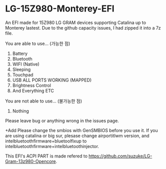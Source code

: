 # LG-15Z980-Monterey-EFI
An EFI made for 15Z980 LG GRAM devices supporting Catalina up to Monterey lastest.
Due to the github capacity issues, I had zipped it into a 7z file.

You are able to use... (가능한 점)
1. Battery
2. Bluetooth
3. WIFI (Native)
4. Sleeping
5. Touchpad
6. USB ALL PORTS WORKING (MAPPED)
7. Brightness Control
8. And Everything ETC

You are not able to use... (불가능한 점)
1. Nothing

Please leave bug or anything wrong in the issues page.

+Add
Please change the smbios with GenSMBIOS before you use it.
If you are using catalina or big sur, plesase change airportitlwm version, and intelbluetoothfirmware+bluetoolfixup to intelbluetoothfirmware+intelbluetoothinjector.

This EFI's ACPI PART is made refered to https://github.com/suzuke/LG-Gram-13z980-Opencore.

